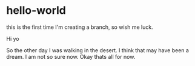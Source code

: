 # hello-world
this is the first time I'm creating a branch, so wish me luck.

Hi yo

So the other day I was walking in the desert.
I think that may have been a dream.
I am not so sure now.
Okay thats all for now.
